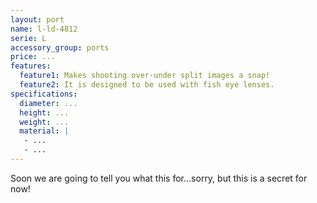 ```yaml
---
layout: port
name: l-ld-4812
serie: L
accessory_group: ports
price: ...
features:
  feature1: Makes shooting over-under split images a snap!
  feature2: It is designed to be used with fish eye lenses.
specifications:
  diameter: ...
  height: ...
  weight: ...
  material: |
   - ...
   - ...
---
```

Soon we are going to tell you what this for...sorry, but this is a secret for now!
